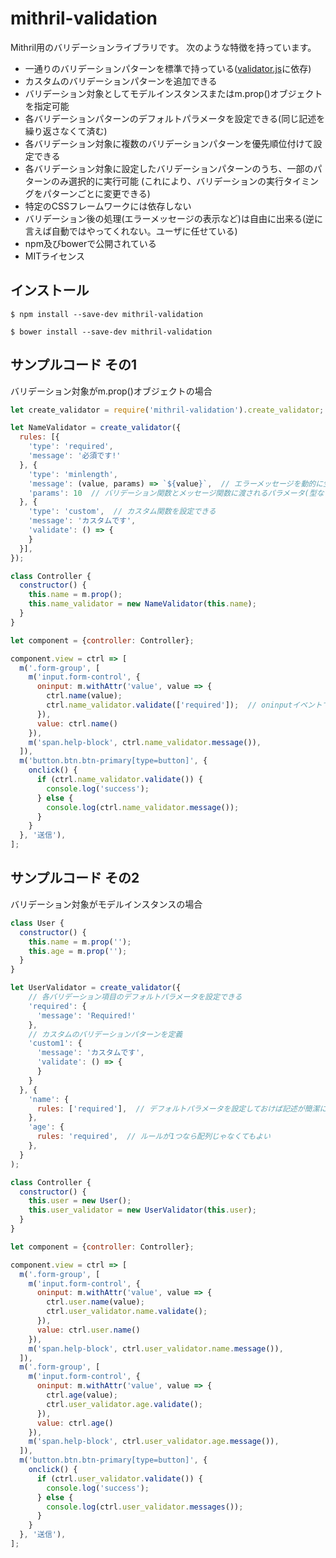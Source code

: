 # mithril-validation

Mithril用のバリデーションライブラリです。
次のような特徴を持っています。

* 一通りのバリデーションパターンを標準で持っている([validator.js](https://github.com/chriso/validator.js)に依存)
* カスタムのバリデーションパターンを追加できる
* バリデーション対象としてモデルインスタンスまたはm.prop()オブジェクトを指定可能
* 各バリデーションパターンのデフォルトパラメータを設定できる(同じ記述を繰り返さなくて済む)
* 各バリデーション対象に複数のバリデーションパターンを優先順位付けて設定できる
* 各バリデーション対象に設定したバリデーションパターンのうち、一部のパターンのみ選択的に実行可能
  (これにより、バリデーションの実行タイミングをパターンごとに変更できる)
* 特定のCSSフレームワークには依存しない
* バリデーション後の処理(エラーメッセージの表示など)は自由に出来る(逆に言えば自動ではやってくれない。ユーザに任せている)
* npm及びbowerで公開されている
* MITライセンス

## インストール

```
$ npm install --save-dev mithril-validation
```

```
$ bower install --save-dev mithril-validation
```

## サンプルコード その1

バリデーション対象がm.prop()オブジェクトの場合

```javascript
let create_validator = require('mithril-validation').create_validator;

let NameValidator = create_validator({
  rules: [{
    'type': 'required',
    'message': '必須です!'
  }, {
    'type': 'minlength',
    'message': (value, params) => `${value}`,  // エラーメッセージを動的に生成出来る
    'params': 10  // バリデーション関数とメッセージ関数に渡されるパラメータ(型などは任意)
  }, {
    'type': 'custom',  // カスタム関数を設定できる
    'message': 'カスタムです',
    'validate': () => {
    }
  }],
});

class Controller {
  constructor() {
    this.name = m.prop();
    this.name_validator = new NameValidator(this.name);
  }
}

let component = {controller: Controller};

component.view = ctrl => [
  m('.form-group', [
    m('input.form-control', {
      oninput: m.withAttr('value', value => {
        ctrl.name(value);
        ctrl.name_validator.validate(['required']);  // oninputイベントではrequiredのみチェック
      }),
      value: ctrl.name()
    }),
    m('span.help-block', ctrl.name_validator.message()),
  ]),
  m('button.btn.btn-primary[type=button]', {
    onclick() {
      if (ctrl.name_validator.validate()) {
        console.log('success');
      } else {
        console.log(ctrl.name_validator.message());
      }
    }
  }, '送信'),
];
```

## サンプルコード その2

バリデーション対象がモデルインスタンスの場合

```javascript
class User {
  constructor() {
    this.name = m.prop('');
    this.age = m.prop('');
  }
}

let UserValidator = create_validator({
    // 各バリデーション項目のデフォルトパラメータを設定できる
    'required': {
      'message': 'Required!'
    },
    // カスタムのバリデーションパターンを定義
    'custom1': {
      'message': 'カスタムです',
      'validate': () => {
      }
    }
  }, {
    'name': {
      rules: ['required'],  // デフォルトパラメータを設定しておけば記述が簡潔になる
    },
    'age': {
      rules: 'required',  // ルールが1つなら配列じゃなくてもよい
    },
  }
);

class Controller {
  constructor() {
    this.user = new User();
    this.user_validator = new UserValidator(this.user);
  }
}

let component = {controller: Controller};

component.view = ctrl => [
  m('.form-group', [
    m('input.form-control', {
      oninput: m.withAttr('value', value => {
        ctrl.user.name(value);
        ctrl.user_validator.name.validate();
      }),
      value: ctrl.user.name()
    }),
    m('span.help-block', ctrl.user_validator.name.message()),
  ]),
  m('.form-group', [
    m('input.form-control', {
      oninput: m.withAttr('value', value => {
        ctrl.age(value);
        ctrl.user_validator.age.validate();
      }),
      value: ctrl.age()
    }),
    m('span.help-block', ctrl.user_validator.age.message()),
  ]),
  m('button.btn.btn-primary[type=button]', {
    onclick() {
      if (ctrl.user_validator.validate()) {
        console.log('success');
      } else {
        console.log(ctrl.user_validator.messages());
      }
    }
  }, '送信'),
];
```
